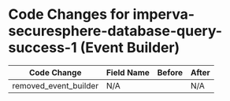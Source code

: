 # Code Changes for imperva-securesphere-database-query-success-1 (Event Builder)

| Code Change | Field Name | Before | After |
|-------------|------------|--------|-------|
| removed_event_builder | N/A |  | N/A |